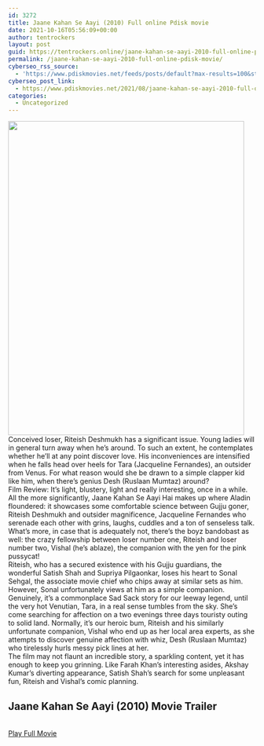 ```yaml
---
id: 3272
title: Jaane Kahan Se Aayi (2010) Full online Pdisk movie
date: 2021-10-16T05:56:09+00:00
author: tentrockers
layout: post
guid: https://tentrockers.online/jaane-kahan-se-aayi-2010-full-online-pdisk-movie/
permalink: /jaane-kahan-se-aayi-2010-full-online-pdisk-movie/
cyberseo_rss_source:
  - 'https://www.pdiskmovies.net/feeds/posts/default?max-results=100&start-index=1101'
cyberseo_post_link:
  - https://www.pdiskmovies.net/2021/08/jaane-kahan-se-aayi-2010-full-online.html
categories:
  - Uncategorized
---
```

<div class="separator">
  <a href="https://1.bp.blogspot.com/-xH1YfHriZCM/YRQldWjSQZI/AAAAAAAAAG0/3z-OX5p-V0Ewy9M_2B2QsXIYFvfeUq71wCLcBGAsYHQ/s480/Jaane%2BKahan%2BSe%2BAayi%2B%25282010%2529%2BFull%2Bonline%2BPdisk%2Bmovie.jpg" imageanchor="1"><img loading="lazy" border="0" data-original-height="480" data-original-width="360" height="640" src="https://1.bp.blogspot.com/-xH1YfHriZCM/YRQldWjSQZI/AAAAAAAAAG0/3z-OX5p-V0Ewy9M_2B2QsXIYFvfeUq71wCLcBGAsYHQ/w480-h640/Jaane%2BKahan%2BSe%2BAayi%2B%25282010%2529%2BFull%2Bonline%2BPdisk%2Bmovie.jpg" width="480" /></a>
</div>



<div>
  <div>
    <span>Conceived loser, Riteish Deshmukh has a significant issue. Young ladies will in general turn away when he&#8217;s around. To such an extent, he contemplates whether he&#8217;ll at any point discover love. His inconveniences are intensified when he falls head over heels for Tara (Jacqueline Fernandes), an outsider from Venus. For what reason would she be drawn to a simple clapper kid like him, when there&#8217;s genius Desh (Ruslaan Mumtaz) around?&nbsp;</span>
  </div>
  
  <div>
    <span>Film Review: It&#8217;s light, blustery, light and really interesting, once in a while. All the more significantly, Jaane Kahan Se Aayi Hai makes up where Aladin floundered: it showcases some comfortable science between Gujju goner, Riteish Deshmukh and outsider magnificence, Jacqueline Fernandes who serenade each other with grins, laughs, cuddles and a ton of senseless talk. What&#8217;s more, in case that is adequately not, there&#8217;s the boyz bandobast as well: the crazy fellowship between loser number one, Riteish and loser number two, Vishal (he&#8217;s ablaze), the companion with the yen for the pink pussycat!&nbsp;</span>
  </div>
  
  <div>
    <span>Riteish, who has a secured existence with his Gujju guardians, the wonderful Satish Shah and Supriya Pilgaonkar, loses his heart to Sonal Sehgal, the associate movie chief who chips away at similar sets as him. However, Sonal unfortunately views at him as a simple companion. Genuinely, it&#8217;s a commonplace Sad Sack story for our leeway legend, until the very hot Venutian, Tara, in a real sense tumbles from the sky. She&#8217;s come searching for affection on a two evenings three days touristy outing to solid land. Normally, it&#8217;s our heroic bum, Riteish and his similarly unfortunate companion, Vishal who end up as her local area experts, as she attempts to discover genuine affection with whiz, Desh (Ruslaan Mumtaz) who tirelessly hurls messy pick lines at her.&nbsp;</span>
  </div>
  
  <div>
    <span>The film may not flaunt an incredible story, a sparkling content, yet it has enough to keep you grinning. Like Farah Khan&#8217;s interesting asides, Akshay Kumar&#8217;s diverting appearance, Satish Shah&#8217;s search for some unpleasant fun, Riteish and Vishal&#8217;s comic planning.</span>
  </div>
</div>

<div>
  <h2>
    <span>Jaane Kahan Se Aayi (2010) Movie Trailer</span>
  </h2>
</div>

  
<a href="https://kofilink.com/1/bnYyaWZoMDAwNmt6?dn=1" onclick="window.open('https://kofilink.com/1/bnYyaWZoMDAwNmt6?dn=1','popup','width=600,height=600'); return false;" target="popup" rel="noopener"><br /> Play Full Movie<br /> </a>